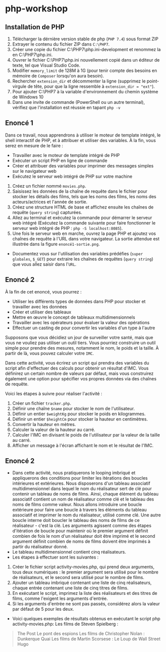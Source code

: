 # php-workshop
## Installation de PHP
1. Télécharger la dérnière version stable de php (`PHP 7.4`) sous format ZIP
2. Extrayer le contenu du fichier ZIP dans `C:\PHP7`.
3. Créer une copie du fichier C:\PHP7\php.ini-development et renommez la en C:\PHP7\php.ini.
4. Ouvrer le fichier C:\PHP7\php.ini nouvellement copié dans un éditeur de texte, tel que Visual Studio Code.
5. Modifier `memory_limit` de 128M à 1G (pour tenir compte des besoins en mémoire de `Composer` lorsqu'on aura besoin).
6. Rechercher `extension_dir` et décommenter la ligne (supprimez le point-virgule de tête, pour que la ligne ressemble à `extension_dir = "ext"`).
7. Pour ajouter C:\PHP7 à la variable d'environnement du chemin système de Windows 10
8. Dans une invite de commande (PowerShell ou un autre terminal), vérifiez que l'installation est réussie en tapant `php -v`

## Enoncé 1 
Dans ce travail, nous apprendrons à utiliser le moteur de template intégré, le shell interactif de PHP, et à attribuer et utiliser des variables. À la fin, vous serez en mesure de le faire :

- Travailler avec le moteur de template intégré de PHP
- Exécuter un script PHP en ligne de commande
- Créer et attribuer des variables pour imprimer des messages simples sur le navigateur web
- Exécutez le serveur web intégré de PHP sur votre machine

1. Créez un fichier nommé `movies.php`.
2. Saisissez les données de la chaîne de requête dans le fichier pour stocker les détails des films, tels que les noms des films, les noms des acteurs/actrices et l'année de sortie.
3. Créez une structure HTML de base et affichez ensuite les chaînes de requête (`query string`) capturées.
4. Allez au terminal et exécutez la commande pour démarrer le serveur web intégré (Exécutez la commande suivante pour faire fonctionner le serveur web intégré de PHP : `php -S localhost:8085`).
5. Une fois le serveur web en marche, ouvrez la page PHP et ajoutez vos chaînes de requête à l'URL dans votre navigateur. La sortie attendue est illustrée dans la figure `enoncé1-sortie.png`.
- Documentez vous sur l'utilisation des variables prédéfies (`super globales`, `$_GET`) pour extraire les chaînes de requêtes (`query string`) que vous allez saisir dans l'`URL`.

## Enoncé 2
À la fin de cet enoncé, vous pourrez :
- Utiliser les différents types de données dans PHP pour stocker et travailler avec les données
- Créer et utiliser des tableaux
- Mettre en œuvre le concept de tableaux multidimensionnels
- Travailler avec les opérateurs pour évaluer la valeur des opérations
- Effectuer un casting de pour convertir les variables d'un type à l'autre

Supposons que vous décidiez un jour de surveiller votre santé, mais que vous ne vouliez pas utiliser un outil tiers. Vous pourriez construire un outil simple pour prendre des mesures, notamment le nom, le poids et la taille. À partir de là, vous pouvez calculer votre `IMC`.

Dans cette activité, vous écrirez un script qui prendra des variables du script afin d'effectuer des calculs pour obtenir un résultat d'IMC. Vous définirez un certain nombre de valeurs par défaut, mais vous construirez également une option pour spécifier vos propres données via des chaînes de requête.

Voici les étapes à suivre pour réaliser l'activité :

1. Créer un fichier `tracker.php`.
2. Définir une chaîne `$name` pour stocker le nom de l'utilisateur.
3. Définir un entier `$weightKg` pour stocker le poids en kilogrammes.
4. Définir un entier `$heightCm` pour stocker la hauteur en centimètres.
5. Convertir la hauteur en mètres.
6. Calculer la valeur de la hauteur au carré.
7. Calculer l'IMC en divisant le poids de l'utilisateur par la valeur de la taille au carré.
8. Afficher un message à l'écran affichant le nom et le résultat de l'IMC.

## Enoncé 2
- Dans cette activité, nous pratiquerons le looping imbriqué et appliquerons des conditions pour limiter les itérations des boucles intérieures et extérieures. Nous disposerons d'un tableau associatif multidimensionnel dans lequel le nom du réalisateur sert de clé pour contenir un tableau de noms de films. Ainsi, chaque élément du tableau associatif contient un nom de réalisateur comme clé et le tableau des noms de films comme valeur. Nous allons introduire une boucle extérieure pour faire une boucle à travers les éléments du tableau associatif et imprimer le nom du réalisateur, utilisé comme clé. Une autre boucle interne doit boucler le tableau des noms de films de ce réalisateur - c'est la clé. Les arguments agissent comme des étapes d'itération de boucle pour maintenir où le premier argument définit combien de fois le nom d'un réalisateur doit être imprimé et le second argument définit combien de noms de films doivent être imprimés à partir du réalisateur donné.
- Le tableau multidimensionnel contient cinq réalisateurs.
- Les étapes à effectuer sont les suivantes :
1. Créer le fichier script activity-movies.php, qui prend deux arguments, tous deux numériques : le premier argument sera utilisé pour le nombre de réalisateurs, et le second sera utilisé pour le nombre de films.
2. Ajouter un tableau imbriqué contenant une liste de cinq réalisateurs, chaque entrée contenant une liste de cinq titres de films.
3. En exécutant le script, imprimez la liste des réalisateurs et des titres de films, comme l'exigent les arguments d'entrée.
4. Si les arguments d'entrée ne sont pas passés, considérez alors la valeur par défaut de 5 pour les deux.
- Voici quelques exemples de résultats obtenus en exécutant le script php activity-movies.php:
Les films de Steven Spielberg :
> The Post
> Le pont des espions
Les films de Christopher Nolan :
> Dunkerque
> Quai
Les films de Martin Scorsese :
> Le Loup de Wall Street
> Hugo

